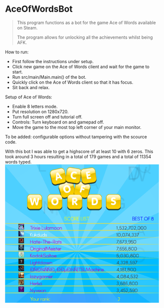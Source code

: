 # AceOfWordsBot

> This program functions as a bot for the game Ace of Words available on Steam.
> 
> The program allows for unlocking all the achievements whilst being AFK.


How to run: 
* First follow the instructions under setup.
* Click new game on the Ace of Words client and wait for the game to start.
* Run src/main/Main.main() of the bot.
* Quickly click on the Ace of Words client so that it has focus.
* Sit back and relax.


Setup of Ace of Words:
* Enable 8 letters mode.
* Put resolution on 1280x720.
* Turn full screen off and tutorial off.
* Controls: Turn keyboard on and gamepad off.
* Move the game to the most top left corner of your main monitor.

To be added:
configurable options without tampering with the scource code.



With this bot I was able to get a highscore of at least 10 with 6 zeros.
This took around 3 hours resulting in a total of 179 games and a total of 11354 words typed.
![alt text](https://raw.githubusercontent.com/Pieterjaninfo/AceOfWordsBot/master/resources/highscore.png)

